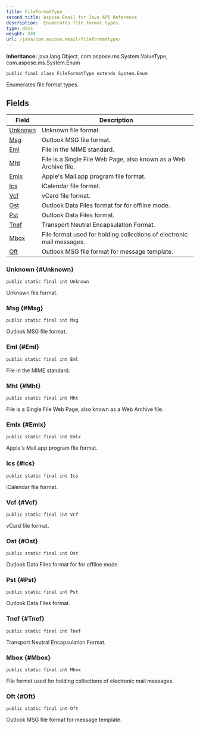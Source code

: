 ```yaml
---
title: FileFormatType
second_title: Aspose.Email for Java API Reference
description:  Enumerates file format types.
type: docs
weight: 249
url: /java/com.aspose.email/fileformattype/
---
```

**Inheritance:**
java.lang.Object, com.aspose.ms.System.ValueType, com.aspose.ms.System.Enum
```
public final class FileFormatType extends System.Enum
```

Enumerates file format types.
## Fields

| Field | Description |
| --- | --- |
| [Unknown](#Unknown) | Unknown file format. |
| [Msg](#Msg) | Outlook MSG file format. |
| [Eml](#Eml) | File in the MIME standard. |
| [Mht](#Mht) | File is a Single File Web Page, also known as a Web Archive file. |
| [Emlx](#Emlx) | Apple's Mail.app program file format. |
| [Ics](#Ics) | iCalendar file format. |
| [Vcf](#Vcf) | vCard file format. |
| [Ost](#Ost) | Outlook Data Files format for for offline mode. |
| [Pst](#Pst) | Outlook Data Files format. |
| [Tnef](#Tnef) | Transport Neutral Encapsulation Format. |
| [Mbox](#Mbox) | File format used for holding collections of electronic mail messages. |
| [Oft](#Oft) | Outlook MSG file format for message template. |
### Unknown {#Unknown}
```
public static final int Unknown
```


Unknown file format.

### Msg {#Msg}
```
public static final int Msg
```


Outlook MSG file format.

### Eml {#Eml}
```
public static final int Eml
```


File in the MIME standard.

### Mht {#Mht}
```
public static final int Mht
```


File is a Single File Web Page, also known as a Web Archive file.

### Emlx {#Emlx}
```
public static final int Emlx
```


Apple's Mail.app program file format.

### Ics {#Ics}
```
public static final int Ics
```


iCalendar file format.

### Vcf {#Vcf}
```
public static final int Vcf
```


vCard file format.

### Ost {#Ost}
```
public static final int Ost
```


Outlook Data Files format for for offline mode.

### Pst {#Pst}
```
public static final int Pst
```


Outlook Data Files format.

### Tnef {#Tnef}
```
public static final int Tnef
```


Transport Neutral Encapsulation Format.

### Mbox {#Mbox}
```
public static final int Mbox
```


File format used for holding collections of electronic mail messages.

### Oft {#Oft}
```
public static final int Oft
```


Outlook MSG file format for message template.

